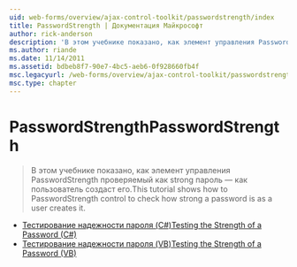 ```yaml
---
uid: web-forms/overview/ajax-control-toolkit/passwordstrength/index
title: PasswordStrength | Документация Майкрософт
author: rick-anderson
description: 'В этом учебнике показано, как элемент управления PasswordStrength проверяемый как strong пароль — как пользователь создаст его.'
ms.author: riande
ms.date: 11/14/2011
ms.assetid: bdbeb8f7-90e7-4bc5-aeb6-0f928660fb4f
msc.legacyurl: /web-forms/overview/ajax-control-toolkit/passwordstrength
msc.type: chapter
---
```

<a name="passwordstrength"></a><span data-ttu-id="0e7d2-103">PasswordStrength</span><span class="sxs-lookup"><span data-stu-id="0e7d2-103">PasswordStrength</span></span>
====================
> <span data-ttu-id="0e7d2-104">В этом учебнике показано, как элемент управления PasswordStrength проверяемый как strong пароль — как пользователь создаст его.</span><span class="sxs-lookup"><span data-stu-id="0e7d2-104">This tutorial shows how to PasswordStrength control to check how strong a password is as a user creates it.</span></span>


- [<span data-ttu-id="0e7d2-105">Тестирование надежности пароля (C#)</span><span class="sxs-lookup"><span data-stu-id="0e7d2-105">Testing the Strength of a Password (C#)</span></span>](testing-the-strength-of-a-password-cs.md)
- [<span data-ttu-id="0e7d2-106">Тестирование надежности пароля (VB)</span><span class="sxs-lookup"><span data-stu-id="0e7d2-106">Testing the Strength of a Password (VB)</span></span>](testing-the-strength-of-a-password-vb.md)
